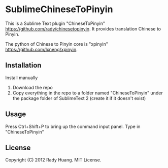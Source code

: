 # SublimeChineseToPinyin

This is a Sublime Text plugin "ChineseToPinyin" <https://github.com/rady/chinesetopinyin>. It provides translation Chinese to Pinyin.

The python of Chinese to Pinyin core is "xpinyin" <https://github.com/lxneng/xpinyin>.


## Installation

Install manually

1. Download the repo
2. Copy everything in the repo to a folder named "ChineseToPinyin" under the package folder of SublimeText 2 (create it if it doesn't exist)

## Usage

Press Ctrl+Shift+P to bring up the command input panel. Type in "ChineseToPinyin" 

## License

Copyright (C) 2012 Rady Huang. MIT License.

